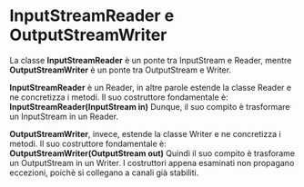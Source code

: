 # InputStreamReader e OutputStreamWriter

La classe **InputStreamReader** è un ponte tra InputStream e
Reader, mentre **OutputStreamWriter** è un ponte tra
OutputStream e Writer.


**InputStreamReader** è un Reader, in altre parole estende
la classe Reader e ne concretizza i metodi. 
Il suo costruttore fondamentale è:
**InputStreamReader(InputStream in)**
Dunque, il suo compito è trasformare un InputStream in
un Reader.

**OutputStreamWriter**, invece, estende la classe Writer e ne concretizza i metodi. Il suo costruttore fondamentale è:
**OutputStreamWriter(OutputStream out)**
Quindi il suo compito è trasforame un OutputStream in un
Writer.
I costruttori appena esaminati non propagano eccezioni,
poichè si collegano a canali già stabiliti.